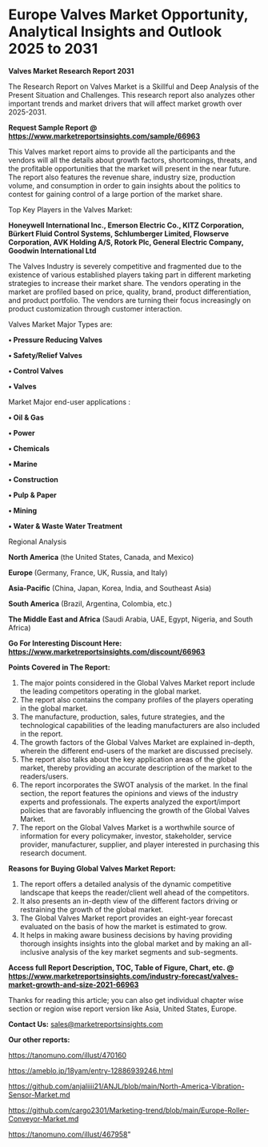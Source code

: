 # Europe Valves Market Opportunity, Analytical Insights and Outlook 2025 to 2031

<strong>Valves Market Research Report 2031</strong>

The Research Report on Valves Market is a Skillful and Deep Analysis of the Present Situation and Challenges. This research report also analyzes other important trends and market drivers that will affect market growth over 2025-2031.

<strong>Request Sample Report @ <a href=https://www.marketreportsinsights.com/sample/66963>https://www.marketreportsinsights.com/sample/66963</a></strong>

This Valves market report aims to provide all the participants and the vendors will all the details about growth factors, shortcomings, threats, and the profitable opportunities that the market will present in the near future. The report also features the revenue share, industry size, production volume, and consumption in order to gain insights about the politics to contest for gaining control of a large portion of the market share.

Top Key Players in the Valves Market:

<strong>Honeywell International Inc., Emerson Electric Co., KITZ Corporation, Bürkert Fluid Control Systems, Schlumberger Limited, Flowserve Corporation, AVK Holding A/S, Rotork Plc, General Electric Company, Goodwin International Ltd</strong>

The Valves Industry is severely competitive and fragmented due to the existence of various established players taking part in different marketing strategies to increase their market share. The vendors operating in the market are profiled based on price, quality, brand, product differentiation, and product portfolio. The vendors are turning their focus increasingly on product customization through customer interaction.

Valves Market Major Types are:

<strong>• Pressure Reducing Valves

• Safety/Relief Valves

• Control Valves

• Valves</strong>

Market Major end-user applications :

<strong>• Oil & Gas

• Power

• Chemicals

• Marine

• Construction

• Pulp & Paper

• Mining

• Water & Waste Water Treatment</strong>

Regional Analysis

</u><strong><b>North America</b></strong> (the United States, Canada, and Mexico)

<strong><b>Europe </b></strong>(Germany, France, UK, Russia, and Italy)

<strong><b>Asia-Pacific</b></strong> (China, Japan, Korea, India, and Southeast Asia)

<strong><b>South America</b></strong> (Brazil, Argentina, Colombia, etc.)

<strong><b>The Middle East and Africa</b></strong> (Saudi Arabia, UAE, Egypt, Nigeria, and South Africa)

<strong>Go For Interesting Discount Here: <a href=https://www.marketreportsinsights.com/discount/66963>https://www.marketreportsinsights.com/discount/66963</a></strong>

<strong>Points Covered in The Report:</strong>
<ol>
  <li>The major points considered in the Global Valves Market report include the leading competitors operating in the global market.</li>
  <li>The report also contains the company profiles of the players operating in the global market.</li>
  <li>The manufacture, production, sales, future strategies, and the technological capabilities of the leading manufacturers are also included in the report.</li>
  <li>The growth factors of the Global Valves Market are explained in-depth, wherein the different end-users of the market are discussed precisely.</li>
  <li>The report also talks about the key application areas of the global market, thereby providing an accurate description of the market to the readers/users.</li>
  <li>The report incorporates the SWOT analysis of the market. In the final section, the report features the opinions and views of the industry experts and professionals. The experts analyzed the export/import policies that are favorably influencing the growth of the Global Valves Market.</li>
  <li>The report on the Global Valves Market is a worthwhile source of information for every policymaker, investor, stakeholder, service provider, manufacturer, supplier, and player interested in purchasing this research document.</li>
</ol>
<strong>Reasons for Buying Global Valves Market Report:</strong>

<ol>
  <li>The report offers a detailed analysis of the dynamic competitive landscape that keeps the reader/client well ahead of the competitors.</li>
  <li>It also presents an in-depth view of the different factors driving or restraining the growth of the global market.</li>
  <li>The Global Valves Market report provides an eight-year forecast evaluated on the basis of how the market is estimated to grow.</li>
  <li>It helps in making aware business decisions by having providing thorough insights insights into the global market and by making an all-inclusive analysis of the key market segments and sub-segments.</li>
</ol>
<strong>Access full Report Description, TOC, Table of Figure, Chart, etc. @ <a href=https://www.marketreportsinsights.com/industry-forecast/valves-market-growth-and-size-2021-66963>https://www.marketreportsinsights.com/industry-forecast/valves-market-growth-and-size-2021-66963</a></strong>


Thanks for reading this article; you can also get individual chapter wise section or region wise report version like Asia, United States, Europe.

<strong>Contact Us:</strong>
sales@marketreportsinsights.com

<strong>Our other reports:</strong>

<a href=https://tanomuno.com/illust/470160>https://tanomuno.com/illust/470160</a>

<a href=https://ameblo.jp/18yam/entry-12886939246.html>https://ameblo.jp/18yam/entry-12886939246.html</a>

<a href=https://github.com/anjaliiii21/ANJL/blob/main/North-America-Vibration-Sensor-Market.md>https://github.com/anjaliiii21/ANJL/blob/main/North-America-Vibration-Sensor-Market.md</a>

<a href=https://github.com/cargo2301/Marketing-trend/blob/main/Europe-Roller-Conveyor-Market.md>https://github.com/cargo2301/Marketing-trend/blob/main/Europe-Roller-Conveyor-Market.md</a>

<a href=https://tanomuno.com/illust/467958>https://tanomuno.com/illust/467958</a>"
